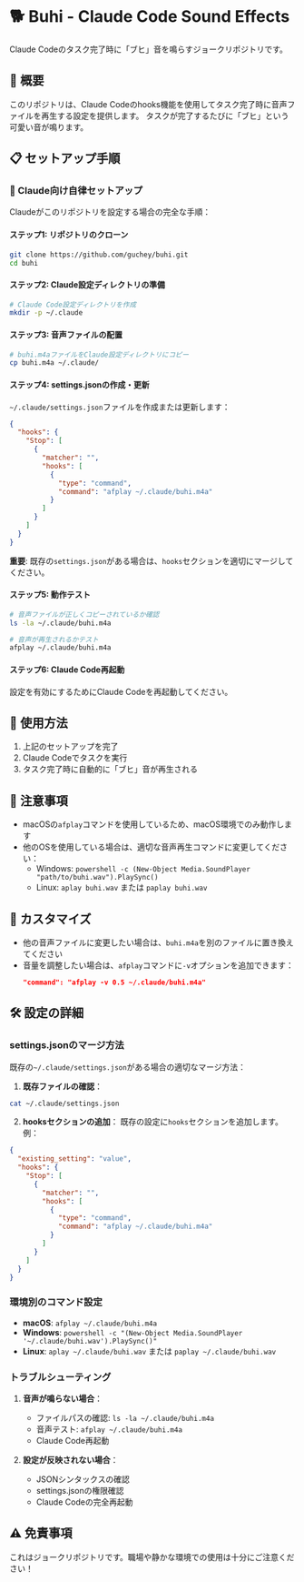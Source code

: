 # 🐕 Buhi - Claude Code Sound Effects

Claude Codeのタスク完了時に「ブヒ」音を鳴らすジョークリポジトリです。

## 🎵 概要

このリポジトリは、Claude Codeのhooks機能を使用してタスク完了時に音声ファイルを再生する設定を提供します。
タスクが完了するたびに「ブヒ」という可愛い音が鳴ります。

## 📋 セットアップ手順

### 🤖 Claude向け自律セットアップ

Claudeがこのリポジトリを設定する場合の完全な手順：

#### ステップ1: リポジトリのクローン
```bash
git clone https://github.com/guchey/buhi.git
cd buhi
```

#### ステップ2: Claude設定ディレクトリの準備
```bash
# Claude Code設定ディレクトリを作成
mkdir -p ~/.claude
```

#### ステップ3: 音声ファイルの配置
```bash
# buhi.m4aファイルをClaude設定ディレクトリにコピー
cp buhi.m4a ~/.claude/
```

#### ステップ4: settings.jsonの作成・更新
`~/.claude/settings.json`ファイルを作成または更新します：

```json
{
  "hooks": {
    "Stop": [
      {
        "matcher": "",
        "hooks": [
          {
            "type": "command",
            "command": "afplay ~/.claude/buhi.m4a"
          }
        ]
      }
    ]
  }
}
```

**重要**: 既存の`settings.json`がある場合は、`hooks`セクションを適切にマージしてください。

#### ステップ5: 動作テスト
```bash
# 音声ファイルが正しくコピーされているか確認
ls -la ~/.claude/buhi.m4a

# 音声が再生されるかテスト
afplay ~/.claude/buhi.m4a
```

#### ステップ6: Claude Code再起動
設定を有効にするためにClaude Codeを再起動してください。

## 🚀 使用方法

1. 上記のセットアップを完了
2. Claude Codeでタスクを実行
3. タスク完了時に自動的に「ブヒ」音が再生される

## 📝 注意事項

- macOSの`afplay`コマンドを使用しているため、macOS環境でのみ動作します
- 他のOSを使用している場合は、適切な音声再生コマンドに変更してください：
  - Windows: `powershell -c (New-Object Media.SoundPlayer "path/to/buhi.wav").PlaySync()`
  - Linux: `aplay buhi.wav` または `paplay buhi.wav`

## 🎉 カスタマイズ

- 他の音声ファイルに変更したい場合は、`buhi.m4a`を別のファイルに置き換えてください
- 音量を調整したい場合は、`afplay`コマンドに`-v`オプションを追加できます：
  ```json
  "command": "afplay -v 0.5 ~/.claude/buhi.m4a"
  ```

## 🛠️ 設定の詳細

### settings.jsonのマージ方法

既存の`~/.claude/settings.json`がある場合の適切なマージ方法：

1. **既存ファイルの確認**：
```bash
cat ~/.claude/settings.json
```

2. **hooksセクションの追加**：
既存の設定に`hooks`セクションを追加します。例：

```json
{
  "existing_setting": "value",
  "hooks": {
    "Stop": [
      {
        "matcher": "",
        "hooks": [
          {
            "type": "command",
            "command": "afplay ~/.claude/buhi.m4a"
          }
        ]
      }
    ]
  }
}
```

### 環境別のコマンド設定

- **macOS**: `afplay ~/.claude/buhi.m4a`
- **Windows**: `powershell -c "(New-Object Media.SoundPlayer '~/.claude/buhi.wav').PlaySync()"`
- **Linux**: `aplay ~/.claude/buhi.wav` または `paplay ~/.claude/buhi.wav`

### トラブルシューティング

1. **音声が鳴らない場合**：
   - ファイルパスの確認: `ls -la ~/.claude/buhi.m4a`
   - 音声テスト: `afplay ~/.claude/buhi.m4a`
   - Claude Code再起動

2. **設定が反映されない場合**：
   - JSONシンタックスの確認
   - settings.jsonの権限確認
   - Claude Codeの完全再起動

## ⚠️ 免責事項

これはジョークリポジトリです。職場や静かな環境での使用は十分にご注意ください！
